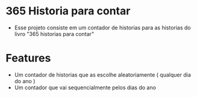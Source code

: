 # 365 Historia para contar
- Esse projeto consiste em um contador de historias para as historias do livro "365 historias para contar"

# Features
- Um contador de historias que as escolhe aleatoriamente ( qualquer dia do ano )
- Um contador que vai sequencialmente pelos dias do ano
